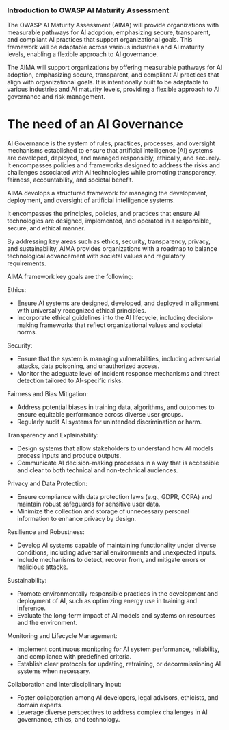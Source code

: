 ### Introduction to OWASP AI Maturity Assessment

The OWASP AI Maturity Assessment (AIMA) will provide organizations with measurable pathways for AI adoption, emphasizing secure, transparent, and compliant AI practices that support organizational goals. This framework will be adaptable across various industries and AI maturity levels, enabling a flexible approach to AI governance.

The AIMA will support organizations by offering measurable pathways for AI adoption, emphasizing secure, transparent, and compliant AI practices that align with organizational goals. It is intentionally built to be adaptable to various industries and AI maturity levels, providing a flexible approach to AI governance and risk management.

# The need of an AI Governance

AI Governance is the system of rules, practices, processes, and oversight mechanisms established to ensure that artificial intelligence (AI) systems are developed, deployed, and managed responsibly, ethically, and securely. It encompasses policies and frameworks designed to address the risks and challenges associated with AI technologies while promoting transparency, fairness, accountability, and societal benefit.

AIMA devolops a structured framework for managing the development, deployment, and oversight of artificial intelligence systems. 

It encompasses the principles, policies, and practices that ensure AI technologies are designed, implemented, and operated in a responsible, secure, and ethical manner. 

By addressing key areas such as ethics, security, transparency, privacy, and sustainability, AIMA provides organizations with a roadmap to balance technological advancement with societal values and regulatory requirements.

AIMA framework key goals are the following:

Ethics:
* Ensure AI systems are designed, developed, and deployed in alignment with universally recognized ethical principles.
* Incorporate ethical guidelines into the AI lifecycle, including decision-making frameworks that reflect organizational values and societal norms.

Security:
* Ensure that the system is managing vulnerabilities, including adversarial attacks, data poisoning, and unauthorized access.
* Monitor the adeguate level of incident response mechanisms and threat detection tailored to AI-specific risks.

Fairness and Bias Mitigation:
* Address potential biases in training data, algorithms, and outcomes to ensure equitable performance across diverse user groups.
* Regularly audit AI systems for unintended discrimination or harm.

Transparency and Explainability:
* Design systems that allow stakeholders to understand how AI models process inputs and produce outputs.
* Communicate AI decision-making processes in a way that is accessible and clear to both technical and non-technical audiences.

Privacy and Data Protection:
* Ensure compliance with data protection laws (e.g., GDPR, CCPA) and maintain robust safeguards for sensitive user data.
* Minimize the collection and storage of unnecessary personal information to enhance privacy by design.

Resilience and Robustness:
* Develop AI systems capable of maintaining functionality under diverse conditions, including adversarial environments and unexpected inputs.
* Include mechanisms to detect, recover from, and mitigate errors or malicious attacks.

Sustainability:
* Promote environmentally responsible practices in the development and deployment of AI, such as optimizing energy use in training and inference.
* Evaluate the long-term impact of AI models and systems on resources and the environment.

Monitoring and Lifecycle Management:
* Implement continuous monitoring for AI system performance, reliability, and compliance with predefined criteria.
* Establish clear protocols for updating, retraining, or decommissioning AI systems when necessary.

Collaboration and Interdisciplinary Input:
* Foster collaboration among AI developers, legal advisors, ethicists, and domain experts.
* Leverage diverse perspectives to address complex challenges in AI governance, ethics, and technology.





